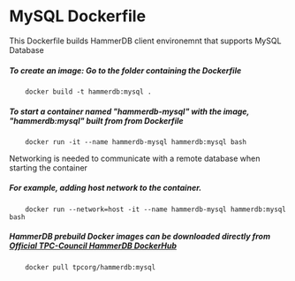 
# MySQL Dockerfile
This Dockerfile builds HammerDB client environemnt that supports MySQL Database

##### To create an image: Go to the folder containing the Dockerfile
        docker build -t hammerdb:mysql .

##### To start a container named "hammerdb-mysql" with the image, "hammerdb:mysql" built from from Dockerfile
        docker run -it --name hammerdb-mysql hammerdb:mysql bash

Networking is needed to communicate with a remote database when starting the container

##### For example, adding host network to the container.
        docker run --network=host -it --name hammerdb-mysql hammerdb:mysql bash

##### HammerDB prebuild Docker images can be downloaded directly from [Official TPC-Council HammerDB DockerHub](https://hub.docker.com/r/tpcorg/hammerdb)
        docker pull tpcorg/hammerdb:mysql

